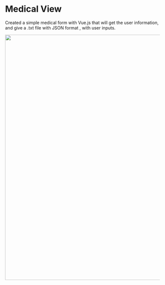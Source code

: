 # Medical View

Created a simple medical form with Vue.js that will get the user information, and give a .txt file with JSON format , with user inputs.

<img src="https://github.com/amirhnajafiz/Vue-Base/blob/master/05.%20Medical%20View%20Project/MedicalView/src/assets/template.png" width=800 />
